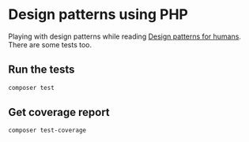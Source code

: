 # Design patterns using PHP

Playing with design patterns while reading [Design patterns for humans](https://github.com/kamranahmedse/design-patterns-for-humans).
There are some tests too.

## Run the tests
```bash
composer test
```

## Get coverage report
```bash
composer test-coverage
```
